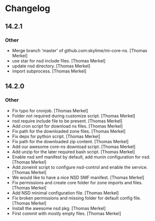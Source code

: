 # Changelog

## 14.2.1

### Other

* Merge branch 'master' of github.com:skylime/mi-core-ns. [Thomas Merkel]
* use star for nsd include files. [Thomas Merkel]
* update nsd directory. [Thomas Merkel]
* import subprocess. [Thomas Merkel]

## 14.2.0

### Other

* Fix typo for cronjob. [Thomas Merkel]
* Folder not required during customize script. [Thomas Merkel]
* nsd require include file to be present. [Thomas Merkel]
* Add cron script for download ns files. [Thomas Merkel]
* Fix path for the downloaded zone files. [Thomas Merkel]
* Fix deps for python script. [Thomas Merkel]
* Fix path for the downloaded zip content. [Thomas Merkel]
* Add our awesome core-ns download script. [Thomas Merkel]
* Add unzip for the later required bash script. [Thomas Merkel]
* Enable nsd smf manifest by default, add munin configuration for nsd. [Thomas Merkel]
* Add zoneinit script to configure nsd-control and enable the service. [Thomas Merkel]
* We would like to have a nice NSD SMF manifest. [Thomas Merkel]
* Fix permissions and create core folder for zone imports and files. [Thomas Merkel]
* Add NSD minimal configuration file. [Thomas Merkel]
* Fix broken permissions and missing folder for default config file. [Thomas Merkel]
* Install the awesome nsd pkg. [Thomas Merkel]
* First commit with mostly empty files. [Thomas Merkel]
